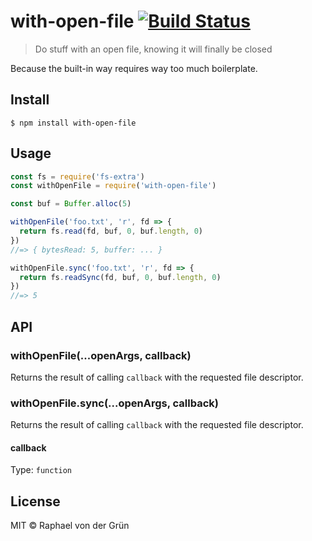 # with-open-file [![Build Status](https://travis-ci.org/raphinesse/with-open-file.svg?branch=master)](https://travis-ci.org/raphinesse/with-open-file)

> Do stuff with an open file, knowing it will finally be closed

Because the built-in way requires way too much boilerplate.


## Install

```
$ npm install with-open-file
```


## Usage

```js
const fs = require('fs-extra')
const withOpenFile = require('with-open-file')

const buf = Buffer.alloc(5)

withOpenFile('foo.txt', 'r', fd => {
  return fs.read(fd, buf, 0, buf.length, 0)
})
//=> { bytesRead: 5, buffer: ... }

withOpenFile.sync('foo.txt', 'r', fd => {
  return fs.readSync(fd, buf, 0, buf.length, 0)
})
//=> 5
```


## API

### withOpenFile(...openArgs, callback)

Returns the result of calling `callback` with the requested file descriptor.

### withOpenFile.sync(...openArgs, callback)

Returns the result of calling `callback` with the requested file descriptor.

#### callback

Type: `function`


## License

MIT © Raphael von der Grün
